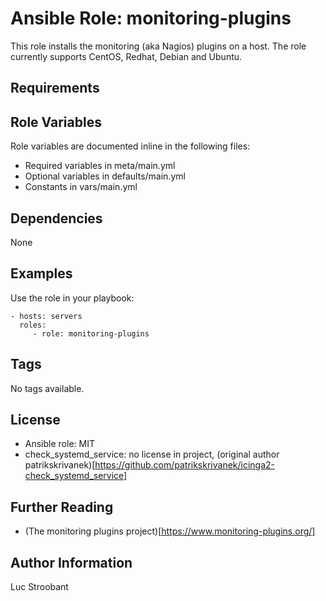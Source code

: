 # Ansible Role: monitoring-plugins

This role installs the monitoring (aka Nagios) plugins on a host.
The role currently supports CentOS, Redhat, Debian and Ubuntu.

## Requirements


## Role Variables

Role variables are documented inline in the following files:
- Required variables in meta/main.yml
- Optional variables in defaults/main.yml
- Constants in vars/main.yml

## Dependencies

None

## Examples

Use the role in your playbook:

    - hosts: servers
      roles:
         - role: monitoring-plugins

## Tags

No tags available.

## License

* Ansible role: MIT
* check\_systemd\_service: no license in project, (original author patrikskrivanek)[https://github.com/patrikskrivanek/icinga2-check_systemd_service]



## Further Reading

* (The monitoring plugins project)[https://www.monitoring-plugins.org/]

## Author Information

Luc Stroobant

